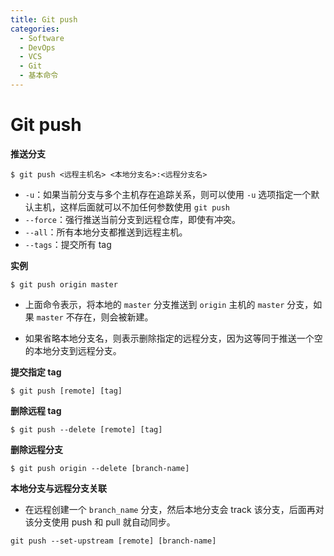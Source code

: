 ```yaml
---
title: Git push
categories:
  - Software
  - DevOps
  - VCS
  - Git
  - 基本命令
---
```

# Git push

**推送分支**

```shell
$ git push <远程主机名> <本地分支名>:<远程分支名>
```

- `-u`：如果当前分支与多个主机存在追踪关系，则可以使用 `-u` 选项指定一个默认主机，这样后面就可以不加任何参数使用 `git push`
- `--force`：强行推送当前分支到远程仓库，即使有冲突。
- `--all`：所有本地分支都推送到远程主机。
- `--tags`：提交所有 tag

**实例**

```shell
$ git push origin master
```

- 上面命令表示，将本地的 `master` 分支推送到 `origin` 主机的 `master` 分支，如果 `master` 不存在，则会被新建。

- 如果省略本地分支名，则表示删除指定的远程分支，因为这等同于推送一个空的本地分支到远程分支。

**提交指定 tag**

```shell
$ git push [remote] [tag]
```

**删除远程 tag**

```shell
$ git push --delete [remote] [tag]
```

**删除远程分支**

```shell
$ git push origin --delete [branch-name]
```

**本地分支与远程分支关联**

- 在远程创建一个 `branch_name` 分支，然后本地分支会 track 该分支，后面再对该分支使用 push 和 pull 就自动同步。

```shell
git push --set-upstream [remote] [branch-name]
```



